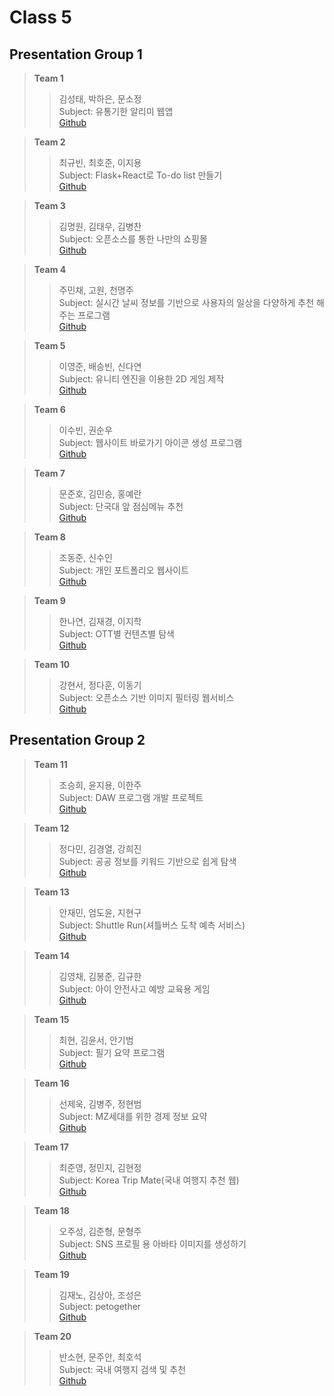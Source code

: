 # Class 5
## Presentation Group 1  
> **Team 1**  
>> 김성태, 박하은, 문소정<br>
>> Subject: 유통기한 알리미 웹앱<br>
>> [Github](https://github.com/SungtaeKiMN/OpenSourceTeam) <br>

> **Team 2**  
>> 최규빈, 최호준, 이지용<br>
>> Subject: Flask+React로 To-do list 만들기<br>
>> [Github](, "") <br>

> **Team 3**  
>> 김명원, 김태우, 김병찬<br>
>> Subject: 오픈소스를 통한 나만의 쇼핑몰<br>
>> [Github](https://github.com/dakookOpensource3team) <br>

> **Team 4**  
>> 주민채, 고원, 천명주<br>
>> Subject: 실시간 날씨 정보를 기반으로 사용자의 일상을 다양하게 추천 해주는 프로그램<br>
>> [Github](https://github.com/jjumango/opensource_project) <br>

> **Team 5**  
>> 이영준, 배승빈, 신다연<br>
>> Subject: 유니티 엔진을 이용한 2D 게임 제작<br>
>> [Github](, "") <br>

> **Team 6**  
>> 이수빈, 권순우<br>
>> Subject: 웹사이트 바로가기 아이콘 생성 프로그램<br>
>> [Github](, "") <br>

> **Team 7**  
>> 문준호, 김민승, 홍예란<br>
>> Subject: 단국대 앞 점심메뉴 추천<br>
>> [Github](https://github.com/JunhoTG/OpenSource_Project) <br>

> **Team 8**  
>> 조동준, 신수인<br>
>> Subject: 개인 포트폴리오 웹사이트<br>
>> [Github](https://github.com/resetmerlin/DKU_OpenSourceBasic_Project) <br>

> **Team 9**  
>> 한나연, 김재경, 이지학<br>
>> Subject: OTT별 컨텐츠별 탐색<br>
>> [Github](, "") <br>

> **Team 10**  
>> 강현서, 정다훈, 이동기<br>
>> Subject: 오픈소스 기반 이미지 필터링 웹서비스<br>
>> [Github](, "") <br>

## Presentation Group 2  
> **Team 11**  
>> 조승희, 윤지용, 이한주<br>
>> Subject: DAW 프로그램 개발 프로젝트<br>
>> [Github](https://github.com/heeouo/open-daw) <br>

> **Team 12**  
>> 정다민, 김경열, 강희진<br>
>> Subject: 공공 정보를 키워드 기반으로 쉽게 탐색<br>
>> [Github](https://github.com/ekals16/student_info_web) <br>

> **Team 13**  
>> 안재민, 엄도윤, 지현구<br>
>> Subject: Shuttle Run(셔틀버스 도착 예측 서비스)<br>
>> [Github](https://github.com/NotJaem/OpenSourceSW_Team13) <br>

> **Team 14**  
>> 김영채, 김봉준, 김규한<br>
>> Subject: 아이 안전사고 예방 교육용 게임<br>
>> [Github](, "") <br>

> **Team 15**  
>> 최현, 김윤서, 안기범<br>
>> Subject: 필기 요약 프로그램<br>
>> [Github](https://github.com/HyunChoi05/Opensource-Teamproject) <br>

> **Team 16**  
>> 선제욱, 김병주, 정현범<br>
>> Subject: MZ세대를 위한 경제 정보 요약<br>
>> [Github](, "") <br>

> **Team 17**  
>> 최준영, 정민지, 김현정<br>
>> Subject: Korea Trip Mate(국내 여행지 추천 웹)<br>
>> [Github](https://github.com/anthia-kim/KoreaTripMate) <br>

> **Team 18**  
>> 오주성, 김준형, 문형주<br>
>> Subject: SNS 프로필 용 아바타 이미지를 생성하기<br>
>> [Github](https://github.com/opensource-sw-5) <br>

> **Team 19**  
>> 김재노, 김상아, 조성은<br>
>> Subject: petogether<br>
>> [Github](https://github.com/TeamPetogether) <br>

> **Team 20**  
>> 반소현, 문주안, 최호석<br>
>> Subject: 국내 여행지 검색 및 추천<br>
>> [Github](https://github.com/MUN0203/opensource_basic_project) <br>
